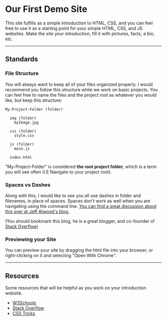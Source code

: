 # Our First Demo Site

This site fulfills as a simple introduction to HTML, CSS, and you can feel free to use it as a starting point for your simple HTML, CSS, and JS websites. Make the site your introduction, fill it
with pictures, facts, a bio, etc.

---

## Standards

### File Structure

You will always want to keep all of your files organized properly. I would recommend you follow this structure while we work on basic projects. You can feel free to name the files and the project root as whatever you would like, but keep this structure:

```
My-Project-Folder (folder)

  img (folder)
    myImage.jpg

  css (folder)
    style.css

  js (folder)
    main.js

  index.html

```

"My-Project-Folder" is considered **the root project folder**, which is a term you will see often (I.E Navigate to your project root).

### Spaces vs Dashes

Along with this, I would like to see you all use dashes in folder and filenames, in place of
spaces. Spaces don't work as well when you are navigating using the command line. [You can find a great discussion about this over at Jeff Atwood's blog.](https://blog.codinghorror.com/of-spaces-underscores-and-dashes/)

(You should bookmark this blog, he is a great blogger, and co-founder of [Stack Overflow](http://stackoverflow.com))

### Previewing your Site

You can preview your site by dragging the html file into your browser, or right-clicking on it and selecting "Open With Chrome".

---

## Resources

Some resources that will be helpful as you work on your introduction website.

* [W3Schools](https://www.w3schools.com)
* [Stack Overflow](http://stackoverflow.com)
* [CSS Tricks](https://css-tricks.com)

